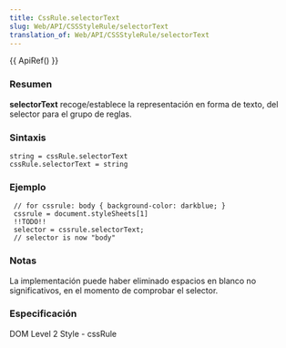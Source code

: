 ```yaml
---
title: CssRule.selectorText
slug: Web/API/CSSStyleRule/selectorText
translation_of: Web/API/CSSStyleRule/selectorText
---
```

{{ ApiRef() }}

### Resumen

**selectorText** recoge/establece la representación en forma de texto, del selector para el grupo de reglas.

### Sintaxis

```
string = cssRule.selectorText
cssRule.selectorText = string
```

### Ejemplo

```
 // for cssrule: body { background-color: darkblue; }
 cssrule = document.styleSheets[1]
 !!TODO!!
 selector = cssrule.selectorText;
 // selector is now "body"
```

### Notas

La implementación puede haber eliminado espacios en blanco no significativos, en el momento de comprobar el selector.

### Especificación

DOM Level 2 Style - cssRule
